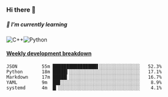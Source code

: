 ### Hi there 👋

##### 🌱 I’m currently learning

![C++](https://img.shields.io/badge/-C++-00599C?style=flat-square&logo=c)![Python](https://img.shields.io/badge/-Python-black?style=flat-square&logo=Python)


<!-- waka-box start -->
#### <a href="https://gist.github.com/bf274261b4c8553e17fc709dfc3cfa97" target="_blank">Weekly development breakdown</a>
```text
JSON      	 55m ████████████████▋░░░░░░░░░░░░░░░   52.3% 
Python    	 18m █████▍░░░░░░░░░░░░░░░░░░░░░░░░░░   17.1% 
Markdown  	 17m █████▎░░░░░░░░░░░░░░░░░░░░░░░░░░   16.7% 
YAML      	 9m  ██▊░░░░░░░░░░░░░░░░░░░░░░░░░░░░░    8.9% 
systemd   	 4m  █▎░░░░░░░░░░░░░░░░░░░░░░░░░░░░░░    4.1% 
```
<!-- Powered by https://github.com/YouEclipse/waka-box-go . -->
<!-- waka-box end -->



<!--
**KomoreKalu/KomoreKalu** is a ✨ _special_ ✨ repository because its `README.md` (this file) appears on your GitHub profile.

Here are some ideas to get you started:

- 🔭 I’m currently working on ...
- 🌱 I’m currently learning ...
- 👯 I’m looking to collaborate on ...
- 🤔 I’m looking for help with ...
- 💬 Ask me about ...
- 📫 How to reach me: ...
- 😄 Pronouns: ...
- ⚡ Fun fact: ...
-->
